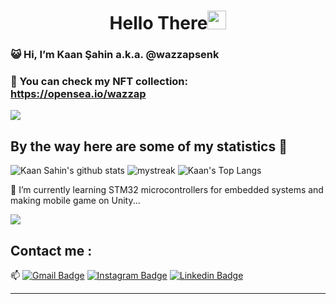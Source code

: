 <h1 align="center">Hello There<img src="https://github.com/souvikguria98/souvikguria98/blob/master/Hi.gif" width="30"> </h1>

### :smiley_cat: Hi, I’m Kaan Şahin a.k.a. @wazzapsenk

### 👀 You can check my NFT collection: https://opensea.io/wazzap


<a href="https://www.youtube.com/watch?v=dQw4w9WgXcQ"><img src="https://user-images.githubusercontent.com/73097560/115834477-dbab4500-a447-11eb-908a-139a6edaec5c.gif"></a>

## By the way here are some of my statistics 🚀
![Kaan Sahin's github stats](https://github-readme-stats.vercel.app/api?username=wazzapSenk&show_icons=true&theme=tokyonight)
<img src="https://github-readme-streak-stats.herokuapp.com/?user=wazzapSenk&theme=tokyonight" alt="mystreak"/>
![Kaan's Top Langs](https://github-readme-stats.vercel.app/api/top-langs/?username=wazzapSenk&theme=tokyonight&layout=compact)

🌱 I’m currently learning STM32 microcontrollers for embedded systems and making mobile game on Unity...

<a href="https://www.youtube.com/watch?v=dQw4w9WgXcQ"><img src="https://user-images.githubusercontent.com/73097560/115834477-dbab4500-a447-11eb-908a-139a6edaec5c.gif"></a>

## Contact me : 
📫 [![Gmail Badge](https://img.shields.io/badge/-burakaansahin@gmail.com-blue?style=flat-roundedrectangle&logo=Gmail&logoColor=white&link=mailto:burakaansahin@gmail.com)](mailto:burakaansahin@gmail.com)
[![Instagram Badge](https://img.shields.io/badge/SenkronKaan-E4405F?style=flat-roundedrectangle&logo=instagram&logoColor=white&link=https://www.instagram.com/SenkronKaan/)](https://www.instagram.com/SenkronKaan/)
[![Linkedin Badge](https://img.shields.io/badge/Burak%20Kaan%20Sahin-E4405F?style=flat-roundedrectangle&logo=linkedin&logoColor=white&link=https://www.linkedin.com/in/burakkaan/?locale=en_US/)](https://www.linkedin.com/in/burakkaan/?locale=en_US)


------
<!--


------
<!--
**- 👋 Hi, I’m Kaan Şahin a.k.a. @wazzapsenk
- 👀 I’m interested in embedded systems, arm-develope, mobile game on unity and looking C/C++/C# projects... 
- 🌱 I’m currently learning STM32 microcontrollers for embedded systems and creating mobile game on Unity... 
- 💞️ I’m looking to collaborate on IDK i can need everything on everytime :swh:
- 📫 burakaansahin@gmail.com
- 👀 You can check my NFT collection: https://opensea.io/wazzap
-->
